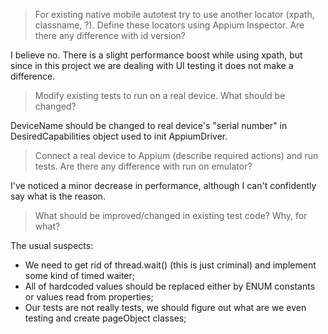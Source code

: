 >For existing native mobile autotest try to use another locator (xpath, classname, ?). Define these locators using Appium Inspector. Are there any difference with id version?

I believe no. There is a slight performance boost while using xpath, but since in this project we are dealing with UI testing it does not make a difference.

>Modify existing tests to run on a real device. What should be changed?

DeviceName should be changed to real device's "serial number" in DesiredCapabilities object used to init AppiumDriver.

>Connect a real device to Appium (describe required actions) and run tests. Are there any difference with run on emulator?

I've noticed a minor decrease in performance, although I can't confidently say what is the reason.

>What should be improved/changed in existing test code? Why, for what?

The usual suspects:
- We need to get rid of thread.wait() (this is just criminal) and implement some kind of timed waiter;
- All of hardcoded values should be replaced either by ENUM constants or values read from properties;
- Our tests are not really tests, we should figure out what are we even testing and create pageObject classes;